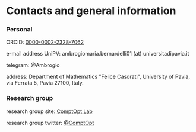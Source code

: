 # Contacts and general information

### Personal

ORCID: [0000-0002-2328-7062](https://orcid.org/0000-0002-2328-7062)

e-mail address UniPV: ambrogiomaria.bernardelli01 (at) universitadipavia.it

telegram: @Ambrogio

address: Department of Mathematics "Felice Casorati", University of Pavia, via Ferrata 5, Pavia 27100, Italy.

### Research group

research group site: [ComptOpt Lab](https://www.compopt.it/)

research group twitter: [@ComptOpt](https://twitter.com/comp_opt)

<!--- research group twitter: [tba](https://ambrogiomb.github.io/) --->
